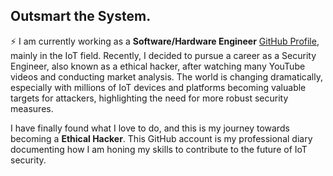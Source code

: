 ## Outsmart the System.

⚡ I am currently working as a **Software/Hardware Engineer** [GitHub Profile](https://github.com/trusted-partner), mainly in the IoT field. Recently, I decided to pursue a career as a Security Engineer, also known as a ethical hacker, after watching many YouTube videos and conducting market analysis. The world is changing dramatically, especially with millions of IoT devices and platforms becoming valuable targets for attackers, highlighting the need for more robust security measures.

I have finally found what I love to do, and this is my journey towards becoming a **Ethical Hacker**. This GitHub account is my professional diary documenting how I am honing my skills to contribute to the future of IoT security.
